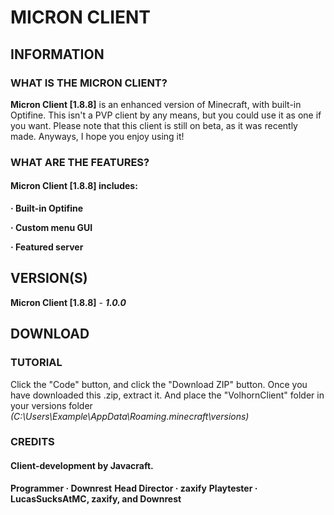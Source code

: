 # MICRON CLIENT

## INFORMATION

### WHAT IS THE MICRON CLIENT?

**Micron Client [1.8.8]** is an enhanced version of Minecraft, with built-in Optifine. This isn't a PVP client by any means, but you could use it as one if you want.
Please note that this client is still on beta, as it was recently made. Anyways, I hope you enjoy using it!

### WHAT ARE THE FEATURES?

#### **Micron Client [1.8.8]** includes:

 **· Built-in Optifine**
 
 **· Custom menu GUI**
 
 **· Featured server**
 
## VERSION(S)

**Micron Client [1.8.8]** - ***1.0.0***

## DOWNLOAD

### TUTORIAL

Click the "Code" button, and click the "Download ZIP" button.
Once you have downloaded this .zip, extract it.
And place the "VolhornClient" folder in your versions folder *(C:\Users\Example\AppData\Roaming\.minecraft\versions)*

### CREDITS

#### **Client-development by Javacraft.**
 **Programmer · Downrest**
 **Head Director · zaxify**
 **Playtester · LucasSucksAtMC, zaxify, and Downrest**
